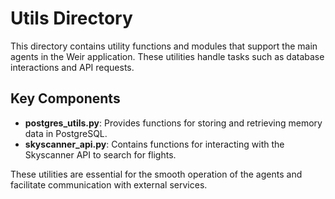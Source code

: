# Utils Directory

This directory contains utility functions and modules that support the main agents in the Weir application. These utilities handle tasks such as database interactions and API requests.

## Key Components

- **postgres_utils.py**: Provides functions for storing and retrieving memory data in PostgreSQL.
- **skyscanner_api.py**: Contains functions for interacting with the Skyscanner API to search for flights.

These utilities are essential for the smooth operation of the agents and facilitate communication with external services.